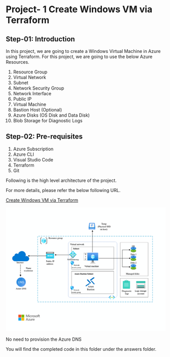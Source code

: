 # Project- 1 Create Windows VM via Terraform

## Step-01: Introduction

In this project, we are going to create a Windows Virtual Machine in Azure using Terraform. For this project, we are going to use the below Azure Resources.

1. Resource Group
2. Virtual Network
3. Subnet
4. Network Security Group
5. Network Interface
6. Public IP
7. Virtual Machine
8. Bastion Host (Optional)
9. Azure Disks (OS Disk and Data Disk)
10. Blob Storage for Diagnostic Logs

## Step-02: Pre-requisites

1. Azure Subscription
2. Azure CLI
3. Visual Studio Code
4. Terraform
5. Git

Following is the high level architecture of the project.


For more details, please refer the below following URL.

[Create Windows VM via Terraform](https://learn.microsoft.com/en-us/azure/architecture/reference-architectures/n-tier/windows-vm)

![Alt text](/Projects/Create-Windows-VM/images/image.png "Create Windows VM Architecture")

No need to provision the Azure DNS

You will find the completed code in this folder under the answers folder.


